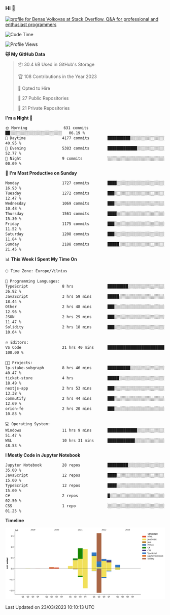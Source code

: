 ### Hi 👋
<a href="https://stackoverflow.com/users/14954249/benas-volkovas"><img src="https://stackoverflow.com/users/flair/14954249.png?theme=dark" width="208" height="58" alt="profile for Benas Volkovas at Stack Overflow, Q&amp;A for professional and enthusiast programmers" title="profile for Benas Volkovas at Stack Overflow, Q&amp;A for professional and enthusiast programmers"></a>

<!--START_SECTION:waka-->
![Code Time](http://img.shields.io/badge/Code%20Time-1%2C349%20hrs%2059%20mins-blue)

![Profile Views](http://img.shields.io/badge/Profile%20Views-0-blue)

**🐱 My GitHub Data** 

> 📦 30.4 kB Used in GitHub's Storage 
 > 
> 🏆 108 Contributions in the Year 2023
 > 
> 💼 Opted to Hire
 > 
> 📜 27 Public Repositories 
 > 
> 🔑 21 Private Repositories 
 > 
**I'm a Night 🦉** 

```text
🌞 Morning                631 commits         ██░░░░░░░░░░░░░░░░░░░░░░░   06.19 % 
🌆 Daytime                4177 commits        ██████████░░░░░░░░░░░░░░░   40.95 % 
🌃 Evening                5383 commits        █████████████░░░░░░░░░░░░   52.77 % 
🌙 Night                  9 commits           ░░░░░░░░░░░░░░░░░░░░░░░░░   00.09 % 
```
📅 **I'm Most Productive on Sunday** 

```text
Monday                   1727 commits        ████░░░░░░░░░░░░░░░░░░░░░   16.93 % 
Tuesday                  1272 commits        ███░░░░░░░░░░░░░░░░░░░░░░   12.47 % 
Wednesday                1069 commits        ███░░░░░░░░░░░░░░░░░░░░░░   10.48 % 
Thursday                 1561 commits        ████░░░░░░░░░░░░░░░░░░░░░   15.30 % 
Friday                   1175 commits        ███░░░░░░░░░░░░░░░░░░░░░░   11.52 % 
Saturday                 1208 commits        ███░░░░░░░░░░░░░░░░░░░░░░   11.84 % 
Sunday                   2188 commits        █████░░░░░░░░░░░░░░░░░░░░   21.45 % 
```


📊 **This Week I Spent My Time On** 

```text
🕑︎ Time Zone: Europe/Vilnius

💬 Programming Languages: 
TypeScript               8 hrs               █████████░░░░░░░░░░░░░░░░   36.92 % 
JavaScript               3 hrs 59 mins       █████░░░░░░░░░░░░░░░░░░░░   18.44 % 
Other                    2 hrs 48 mins       ███░░░░░░░░░░░░░░░░░░░░░░   12.96 % 
JSON                     2 hrs 29 mins       ███░░░░░░░░░░░░░░░░░░░░░░   11.47 % 
Solidity                 2 hrs 18 mins       ███░░░░░░░░░░░░░░░░░░░░░░   10.64 % 

🔥 Editors: 
VS Code                  21 hrs 40 mins      █████████████████████████   100.00 % 

🐱‍💻 Projects: 
lp-stake-subgraph        8 hrs 46 mins       ██████████░░░░░░░░░░░░░░░   40.47 % 
ticket-store             4 hrs               █████░░░░░░░░░░░░░░░░░░░░   18.49 % 
nextjs-app               2 hrs 53 mins       ███░░░░░░░░░░░░░░░░░░░░░░   13.38 % 
commutify                2 hrs 44 mins       ███░░░░░░░░░░░░░░░░░░░░░░   12.69 % 
orion-fe                 2 hrs 20 mins       ███░░░░░░░░░░░░░░░░░░░░░░   10.83 % 

💻 Operating System: 
Windows                  11 hrs 9 mins       █████████████░░░░░░░░░░░░   51.47 % 
WSL                      10 hrs 31 mins      ████████████░░░░░░░░░░░░░   48.53 % 
```

**I Mostly Code in Jupyter Notebook** 

```text
Jupyter Notebook         28 repos            █████████░░░░░░░░░░░░░░░░   35.00 % 
JavaScript               12 repos            ████░░░░░░░░░░░░░░░░░░░░░   15.00 % 
TypeScript               12 repos            ████░░░░░░░░░░░░░░░░░░░░░   15.00 % 
C#                       2 repos             █░░░░░░░░░░░░░░░░░░░░░░░░   02.50 % 
CSS                      1 repo              ░░░░░░░░░░░░░░░░░░░░░░░░░   01.25 % 
```



**Timeline**

![Lines of Code chart](https://raw.githubusercontent.com/BenasVolkovas/BenasVolkovas/main/assets/bar_graph.png)


 Last Updated on 23/03/2023 10:10:13 UTC
<!--END_SECTION:waka-->
